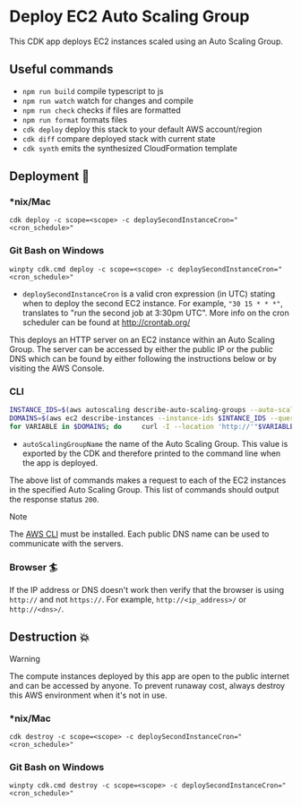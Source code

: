 # Deploy EC2 Auto Scaling Group

This CDK app deploys EC2 instances scaled using an Auto Scaling Group.

## Useful commands

- `npm run build` compile typescript to js
- `npm run watch` watch for changes and compile
- `npm run check` checks if files are formatted
- `npm run format` formats files
- `cdk deploy` deploy this stack to your default AWS account/region
- `cdk diff` compare deployed stack with current state
- `cdk synth` emits the synthesized CloudFormation template

## Deployment :rocket:

### \*nix/Mac

`cdk deploy -c scope=<scope> -c deploySecondInstanceCron="<cron_schedule>"`

### Git Bash on Windows

`winpty cdk.cmd deploy -c scope=<scope> -c deploySecondInstanceCron="<cron_schedule>"`

- `deploySecondInstanceCron` is a valid cron expression (in UTC) stating when to deploy the second EC2 instance. For example, `"30 15 * * *"`, translates to "run the second job at 3:30pm UTC". More info on the cron scheduler can be found at http://crontab.org/

This deploys an HTTP server on an EC2 instance within an Auto Scaling Group. The server can be accessed by either the public IP or the public DNS which can be found by either following the instructions below or by visiting the AWS Console.

### CLI

```Bash
INSTANCE_IDS=$(aws autoscaling describe-auto-scaling-groups --auto-scaling-group-names <autoScalingGroupName> --query "AutoScalingGroups[0].Instances[].InstanceId" --output text)
DOMAINS=$(aws ec2 describe-instances --instance-ids $INTANCE_IDS --query "Reservations[].Instances[].PublicDnsName" --output text)
for VARIABLE in $DOMAINS; do     curl -I --location 'http://'"$VARIABLE"''; done
```

- `autoScalingGroupName` the name of the Auto Scaling Group. This value is exported by the CDK and therefore printed to the command line when the app is deployed.

The above list of commands makes a request to each of the EC2 instances in the specified Auto Scaling Group. This list of commands should output the response status `200`. 

> [!NOTE]
> The [AWS CLI](https://github.com/aws/aws-cli) must be installed. Each public DNS name can be used to communicate with the servers.

### Browser :surfer:

If the IP address or DNS doesn't work then verify that the browser is using `http://` and not `https://`. For example, `http://<ip_address>/` or `http://<dns>/`.

## Destruction :boom:

> [!WARNING]
> The compute instances deployed by this app are open to the public internet and can be accessed by anyone. To prevent runaway cost, always destroy this AWS environment when it's not in use.

### \*nix/Mac

`cdk destroy -c scope=<scope> -c deploySecondInstanceCron="<cron_schedule>"`

### Git Bash on Windows

`winpty cdk.cmd destroy -c scope=<scope> -c deploySecondInstanceCron="<cron_schedule>"`
